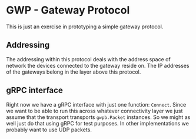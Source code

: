 # GWP - Gateway Protocol

This is just an exercise in prototyping a simple gateway protocol.

## Addressing

The addressing within this protocol deals with the address space of network the devices connected to the gateway reside on.  The IP addresses of the gateways belong in the layer above this protocol.

## gRPC interface

Right now we have a gRPC interface with just one function: `Connect`.  Since we want to be able to run this across whatever connectivity layer we just assume that the transport transports `gwpb.Packet` instances.  So we might as well just do that using gRPC for test purposes.  In other implementations we probably want to use UDP packets.
